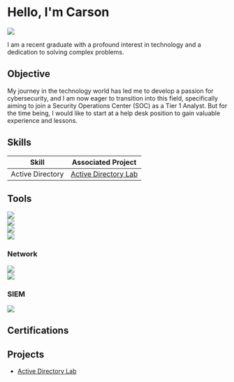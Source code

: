 # Hello, I'm Carson
<a href="https://www.linkedin.com/in/carson-osborn-b30a47304"><img src="https://img.shields.io/badge/-LinkedIn-0072b1?&style=for-the-badge&logo=linkedin&logoColor=white" /></a>


I am a recent graduate with a profound interest in technology and a dedication to solving complex problems.

## Objective

My journey in the technology world has led me to develop a passion for cybersecurity, and I am now eager to transition into this field, specifically aiming to join a Security Operations Center (SOC) as a Tier 1 Analyst. But for the time being, I would like to start at a help desk position to gain valuable experience and lessons.

## Skills

| Skill                                         | Associated Project         |
|-----------------------------------------------|----------------------------|
| Active Directory          | <a href="https://github.com/CarsonOsborn23/Active-Directory/tree/main">Active Directory Lab</a>|


## Tools
<div>
    <img src="https://img.shields.io/badge/-PowerShell-5391FE?&style=for-the-badge&logo=powershell&logoColor=white" />
</div>
<div>
    <img src="https://img.shields.io/badge/-Atomic_Red_Team-E62A4F?style=for-the-badge&logo=flask&logoColor=white" />
</div>
<div>
    <img src="https://img.shields.io/badge/-Kali_Linux-268BEE?style=for-the-badge&logo=kalilinux&logoColor=white" />
</div>
<div>
    <img src="https://img.shields.io/badge/-Hydra-400080?style=for-the-badge&logo=gnubash&logoColor=white" />
</div>


### Network
<div>
    <img src="https://img.shields.io/badge/-Wireshark-1679A7?&style=for-the-badge&logo=Wireshark&logoColor=white" />
</div>
<div>
    <img src="https://img.shields.io/badge/-Windows_Server-0078D6?&style=for-the-badge&logo=windows&logoColor=white" />
</div>


### SIEM
<div>
    <img src="https://img.shields.io/badge/-Splunk-000000?&style=for-the-badge&logo=Splunk&logoColor=white" />
</div>

## Certifications


## Projects
- <a href="https://github.com/CarsonOsborn23/Active-Directory/tree/main">Active Directory Lab</a>
